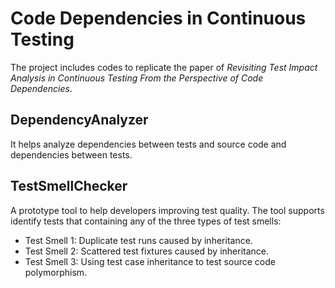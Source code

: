 # Code Dependencies in Continuous Testing  
The project includes codes to replicate the paper of *Revisiting Test Impact Analysis in Continuous Testing From the Perspective of Code Dependencies*.
## DependencyAnalyzer
It helps analyze dependencies between tests and source code and dependencies between tests.

## TestSmellChecker
A prototype tool to help developers improving test quality. The tool supports identify tests that containing any of the three types of test smells:

* Test Smell 1: Duplicate test runs caused by inheritance.
* Test Smell 2: Scattered test fixtures caused by inheritance.
* Test Smell 3: Using test case inheritance to test source code polymorphism.